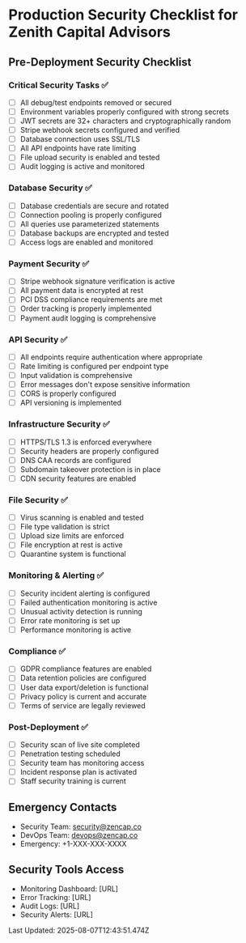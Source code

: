 # Production Security Checklist for Zenith Capital Advisors

## Pre-Deployment Security Checklist

### Critical Security Tasks ✅
- [ ] All debug/test endpoints removed or secured
- [ ] Environment variables properly configured with strong secrets
- [ ] JWT secrets are 32+ characters and cryptographically random
- [ ] Stripe webhook secrets configured and verified
- [ ] Database connection uses SSL/TLS
- [ ] All API endpoints have rate limiting
- [ ] File upload security is enabled and tested
- [ ] Audit logging is active and monitored

### Database Security ✅
- [ ] Database credentials are secure and rotated
- [ ] Connection pooling is properly configured
- [ ] All queries use parameterized statements
- [ ] Database backups are encrypted and tested
- [ ] Access logs are enabled and monitored

### Payment Security ✅
- [ ] Stripe webhook signature verification is active
- [ ] All payment data is encrypted at rest
- [ ] PCI DSS compliance requirements are met
- [ ] Order tracking is properly implemented
- [ ] Payment audit logging is comprehensive

### API Security ✅
- [ ] All endpoints require authentication where appropriate
- [ ] Rate limiting is configured per endpoint type
- [ ] Input validation is comprehensive
- [ ] Error messages don't expose sensitive information
- [ ] CORS is properly configured
- [ ] API versioning is implemented

### Infrastructure Security ✅
- [ ] HTTPS/TLS 1.3 is enforced everywhere
- [ ] Security headers are properly configured
- [ ] DNS CAA records are configured
- [ ] Subdomain takeover protection is in place
- [ ] CDN security features are enabled

### File Security ✅
- [ ] Virus scanning is enabled and tested
- [ ] File type validation is strict
- [ ] Upload size limits are enforced
- [ ] File encryption at rest is active
- [ ] Quarantine system is functional

### Monitoring & Alerting ✅
- [ ] Security incident alerting is configured
- [ ] Failed authentication monitoring is active
- [ ] Unusual activity detection is running
- [ ] Error rate monitoring is set up
- [ ] Performance monitoring is active

### Compliance ✅
- [ ] GDPR compliance features are enabled
- [ ] Data retention policies are configured
- [ ] User data export/deletion is functional
- [ ] Privacy policy is current and accurate
- [ ] Terms of service are legally reviewed

### Post-Deployment ✅
- [ ] Security scan of live site completed
- [ ] Penetration testing scheduled
- [ ] Security team has monitoring access
- [ ] Incident response plan is activated
- [ ] Staff security training is current

## Emergency Contacts
- Security Team: security@zencap.co
- DevOps Team: devops@zencap.co  
- Emergency: +1-XXX-XXX-XXXX

## Security Tools Access
- Monitoring Dashboard: [URL]
- Error Tracking: [URL]
- Audit Logs: [URL]
- Security Alerts: [URL]

Last Updated: 2025-08-07T12:43:51.474Z
